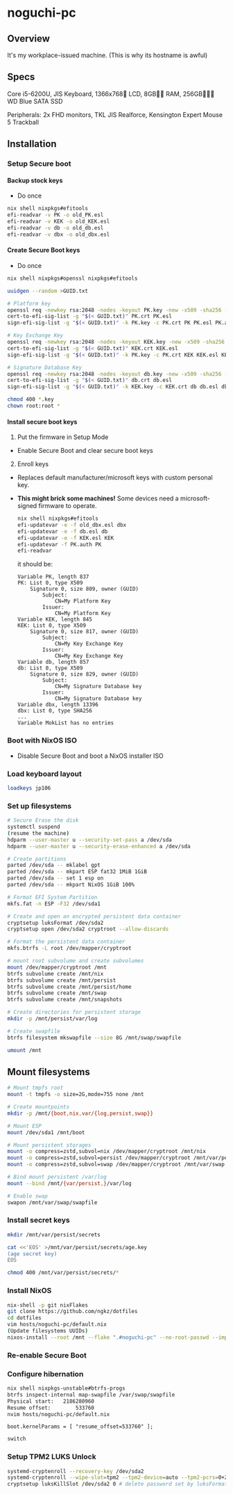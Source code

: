 # noguchi-pc
## Overview
It's my workplace-issued machine. (This is why its hostname is awful)

## Specs
Core i5-6200U, JIS Keyboard, 1366x768🤮 LCD, 8GB🤮🤮 RAM, 256GB🤮🤮🤮 WD Blue SATA SSD

Peripherals: 2x FHD monitors, TKL JIS Realforce, Kensington Expert Mouse 5 Trackball

## Installation
### Setup Secure boot
#### Backup stock keys
- Do once
```sh
nix shell nixpkgs#efitools
efi-readvar -v PK -o old_PK.esl
efi-readvar -v KEK -o old_KEK.esl
efi-readvar -v db -o old_db.esl
efi-readvar -v dbx -o old_dbx.esl
```

#### Create Secure Boot keys
- Do once
```sh
nix shell nixpkgs#openssl nixpkgs#efitools

uuidgen --random >GUID.txt

# Platform key
openssl req -newkey rsa:2048 -nodes -keyout PK.key -new -x509 -sha256 -days 3650 -subj "/CN=My Platform Key/" -out PK.crt
cert-to-efi-sig-list -g "$(< GUID.txt)" PK.crt PK.esl
sign-efi-sig-list -g "$(< GUID.txt)" -k PK.key -c PK.crt PK PK.esl PK.auth

# Key Exchange Key
openssl req -newkey rsa:2048 -nodes -keyout KEK.key -new -x509 -sha256 -days 3650 -subj "/CN=My Key Exchange Key/" -out KEK.crt
cert-to-efi-sig-list -g "$(< GUID.txt)" KEK.crt KEK.esl
sign-efi-sig-list -g "$(< GUID.txt)" -k PK.key -c PK.crt KEK KEK.esl KEK.auth

# Signature Database Key
openssl req -newkey rsa:2048 -nodes -keyout db.key -new -x509 -sha256 -days 3650 -subj "/CN=My Signature Database key/" -out db.crt
cert-to-efi-sig-list -g "$(< GUID.txt)" db.crt db.esl
sign-efi-sig-list -g "$(< GUID.txt)" -k KEK.key -c KEK.crt db db.esl db.auth

chmod 400 *.key
chown root:root *
```

#### Install secure boot keys
1. Put the firmware in Setup Mode

 - Enable Secure Boot and clear secure boot keys

2. Enroll keys
- Replaces default manufacturer/microsoft keys with custom personal key.
- **This might brick some machines!** Some devices need a microsoft-signed firmware to operate.

    ```sh
    nix shell nixpkgs#efitools
    efi-updatevar -e -f old_dbx.esl dbx
    efi-updatevar -e -f db.esl db
    efi-updatevar -e -f KEK.esl KEK
    efi-updatevar -f PK.auth PK
    efi-readvar
    ```

    it should be:
    ```
    Variable PK, length 837
    PK: List 0, type X509
        Signature 0, size 809, owner (GUID)
            Subject:
                CN=My Platform Key
            Issuer:
                CN=My Platform Key
    Variable KEK, length 845
    KEK: List 0, type X509
        Signature 0, size 817, owner (GUID)
            Subject:
                CN=My Key Exchange Key
            Issuer:
                CN=My Key Exchange Key
    Variable db, length 857
    db: List 0, type X509
        Signature 0, size 829, owner (GUID)
            Subject:
                CN=My Signature Database key
            Issuer:
                CN=My Signature Database key
    Variable dbx, length 13396
    dbx: List 0, type SHA256
    ...
    Variable MokList has no entries
    ```

### Boot with NixOS ISO
- Disable Secure Boot and boot a NixOS installer ISO

### Load keyboard layout
```sh
loadkeys jp106
```

### Set up filesystems
```sh
# Secure Erase the disk
systemctl suspend
(resume the machine)
hdparm --user-master u --security-set-pass a /dev/sda
hdparm --user-master u --security-erase-enhanced a /dev/sda

# Create partitions
parted /dev/sda -- mklabel gpt
parted /dev/sda -- mkpart ESP fat32 1MiB 1GiB
parted /dev/sda -- set 1 esp on
parted /dev/sda -- mkpart NixOS 1GiB 100%

# Format EFI System Partition
mkfs.fat -n ESP -F32 /dev/sda1

# Create and open an encrypted persistent data container
cryptsetup luksFormat /dev/sda2
cryptsetup open /dev/sda2 cryptroot --allow-discards

# Format the persistent data container
mkfs.btrfs -L root /dev/mapper/cryptroot

# mount root subvolume and create subvolumes
mount /dev/mapper/cryptroot /mnt
btrfs subvolume create /mnt/nix
btrfs subvolume create /mnt/persist
btrfs subvolume create /mnt/persist/home
btrfs subvolume create /mnt/swap
btrfs subvolume create /mnt/snapshots

# Create directories for persistent storage
mkdir -p /mnt/persist/var/log

# Create swapfile
btrfs filesystem mkswapfile --size 8G /mnt/swap/swapfile

umount /mnt
```

## Mount filesystems
```sh
# Mount tmpfs root
mount -t tmpfs -o size=2G,mode=755 none /mnt

# Create mountpoints
mkdir -p /mnt/{boot,nix,var/{log,persist,swap}}

# Mount ESP
mount /dev/sda1 /mnt/boot

# Mount persistent storages
mount -o compress=zstd,subvol=nix /dev/mapper/cryptroot /mnt/nix
mount -o compress=zstd,subvol=persist /dev/mapper/cryptroot /mnt/var/persist
mount -o compress=zstd,subvol=swap /dev/mapper/cryptroot /mnt/var/swap

# Bind mount persistent /var/log
mount --bind /mnt/{var/persist,}/var/log

# Enable swap
swapon /mnt/var/swap/swapfile
```

### Install secret keys
```sh
mkdir /mnt/var/persist/secrets

cat <<'EOS' >/mnt/var/persist/secrets/age.key
(age secret key)
EOS

chmod 400 /mnt/var/persist/secrets/*
```

### Install NixOS
```sh
nix-shell -p git nixFlakes
git clone https://github.com/ngkz/dotfiles
cd dotfiles
vim hosts/noguchi-pc/default.nix
(Update filesystems UUIDs)
nixos-install --root /mnt --flake ".#noguchi-pc" --no-root-passwd --impure
```

### Re-enable Secure Boot

### Configure hibernation
```sh
nix shell nixpkgs-unstable#btrfs-progs
btrfs inspect-internal map-swapfile /var/swap/swapfile
Physical start:   2186280960
Resume offset:        533760
nvim hosts/noguchi-pc/default.nix
```
```
boot.kernelParams = [ "resume_offset=533760" ];
```
```sh
switch
```

### Setup TPM2 LUKS Unlock
```sh
systemd-cryptenroll --recovery-key /dev/sda2
systemd-cryptenroll --wipe-slot=tpm2 --tpm2-device=auto --tpm2-pcrs=0+2+3+7 --tpm2-with-pin=yes /dev/sda2
cryptsetup luksKillSlot /dev/sda2 0 # delete password set by luksFormat
```
